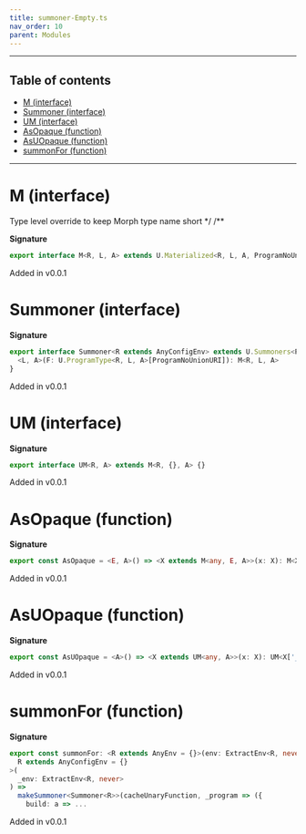 ```yaml
---
title: summoner-Empty.ts
nav_order: 10
parent: Modules
---
```


---

<h2 class="text-delta">Table of contents</h2>

- [M (interface)](#m-interface)
- [Summoner (interface)](#summoner-interface)
- [UM (interface)](#um-interface)
- [AsOpaque (function)](#asopaque-function)
- [AsUOpaque (function)](#asuopaque-function)
- [summonFor (function)](#summonfor-function)

---

# M (interface)

Type level override to keep Morph type name short \*/
/\*\*

**Signature**

```ts
export interface M<R, L, A> extends U.Materialized<R, L, A, ProgramNoUnionURI, EmptyInterpreterURI> {}
```

Added in v0.0.1

# Summoner (interface)

**Signature**

```ts
export interface Summoner<R extends AnyConfigEnv> extends U.Summoners<ProgramNoUnionURI, EmptyInterpreterURI, R> {
  <L, A>(F: U.ProgramType<R, L, A>[ProgramNoUnionURI]): M<R, L, A>
}
```

Added in v0.0.1

# UM (interface)

**Signature**

```ts
export interface UM<R, A> extends M<R, {}, A> {}
```

Added in v0.0.1

# AsOpaque (function)

**Signature**

```ts
export const AsOpaque = <E, A>() => <X extends M<any, E, A>>(x: X): M<X['_R'], E, A> => ...
```

Added in v0.0.1

# AsUOpaque (function)

**Signature**

```ts
export const AsUOpaque = <A>() => <X extends UM<any, A>>(x: X): UM<X['_R'], A> => ...
```

Added in v0.0.1

# summonFor (function)

**Signature**

```ts
export const summonFor: <R extends AnyEnv = {}>(env: ExtractEnv<R, never>) => SummonerOps<Summoner<R>> = <
  R extends AnyConfigEnv = {}
>(
  _env: ExtractEnv<R, never>
) =>
  makeSummoner<Summoner<R>>(cacheUnaryFunction, _program => ({
    build: a => ...
```

Added in v0.0.1
